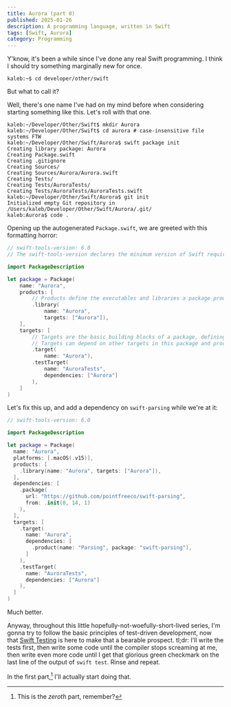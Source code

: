 ```yaml
---
title: Aurora (part 0)
published: 2025-01-26
description: A programming language, written in Swift
tags: [Swift, Aurora]
category: Programming
---
```


Y'know, it's been a while since I've done any real Swift programming. I think I
should try something marginally new for once.

```console
kaleb:~$ cd developer/other/swift
```

But what to call it?

Well, there's one name I've had on my mind before when considering starting
something like this. Let's roll with that one.

```console
kaleb:~/Developer/Other/Swift$ mkdir Aurora
kaleb:~/Developer/Other/Swift$ cd aurora # case-insensitive file systems FTW
kaleb:~/Developer/Other/Swift/Aurora$ swift package init
Creating library package: Aurora
Creating Package.swift
Creating .gitignore
Creating Sources/
Creating Sources/Aurora/Aurora.swift
Creating Tests/
Creating Tests/AuroraTests/
Creating Tests/AuroraTests/AuroraTests.swift
kaleb:~/Developer/Other/Swift/Aurora$ git init
Initialized empty Git repository in /Users/kaleb/Developer/Other/Swift/Aurora/.git/
kaleb:Aurora$ code .
```

Opening up the autogenerated `Package.swift`, we are greeted with this
formatting horror:

```swift
// swift-tools-version: 6.0
// The swift-tools-version declares the minimum version of Swift required to build this package.

import PackageDescription

let package = Package(
    name: "Aurora",
    products: [
        // Products define the executables and libraries a package produces, making them visible to other packages.
        .library(
            name: "Aurora",
            targets: ["Aurora"]),
    ],
    targets: [
        // Targets are the basic building blocks of a package, defining a module or a test suite.
        // Targets can depend on other targets in this package and products from dependencies.
        .target(
            name: "Aurora"),
        .testTarget(
            name: "AuroraTests",
            dependencies: ["Aurora"]
        ),
    ]
)
```

Let's fix this up, and add a dependency on `swift-parsing` while we're at it:

```swift
// swift-tools-version: 6.0

import PackageDescription

let package = Package(
  name: "Aurora",
  platforms: [.macOS(.v15)],
  products: [
    .library(name: "Aurora", targets: ["Aurora"]),
  ],
  dependencies: [
    .package(
      url: "https://github.com/pointfreeco/swift-parsing",
      from: .init(0, 14, 1)
    ),
  ],
  targets: [
    .target(
      name: "Aurora",
      dependencies: [
        .product(name: "Parsing", package: "swift-parsing"),
      ]
    ),
    .testTarget(
      name: "AuroraTests",
      dependencies: ["Aurora"]
    ),
  ]
)
```

Much better.

Anyway, throughout this little hopefully-not-woefully-short-lived series, I'm
gonna try to follow the basic principles of test-driven development, now that
[Swift Testing] is here to make that a bearable prospect. tl;dr: I'll write the
tests first, then write some code until the compiler stops screaming at me, then
write even more code until I get that glorious green checkmark on the last line
of the output of `swift test`. Rinse and repeat.

In the first part,[^1] I'll actually start doing that.

[Swift Testing]: https://developer.apple.com/xcode/swift-testing/

[^1]: This is the _zeroth_ part, remember?
